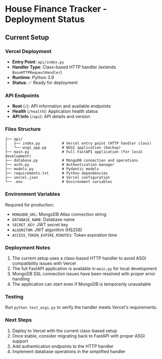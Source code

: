 # House Finance Tracker - Deployment Status

## Current Setup

### Vercel Deployment
- **Entry Point**: `api/index.py`
- **Handler Type**: Class-based HTTP handler (extends `BaseHTTPRequestHandler`)
- **Runtime**: Python 3.9
- **Status**: ✅ Ready for deployment

### API Endpoints
- **Root** (`/`): API information and available endpoints
- **Health** (`/health`): Application health status
- **API Info** (`/api`): API details and version

### Files Structure
```
├── api/
│   ├── index.py          # Vercel entry point (HTTP handler class)
│   └── wsgi_app.py       # WSGI application (backup)
├── main.py               # Full FastAPI application (for local development)
├── database.py           # MongoDB connection and operations
├── auth.py               # Authentication manager
├── models.py             # Pydantic models
├── requirements.txt      # Python dependencies
├── vercel.json           # Vercel configuration
└── .env                  # Environment variables

```

### Environment Variables
Required for production:
- `MONGODB_URL`: MongoDB Atlas connection string
- `DATABASE_NAME`: Database name
- `SECRET_KEY`: JWT secret key
- `ALGORITHM`: JWT algorithm (HS256)
- `ACCESS_TOKEN_EXPIRE_MINUTES`: Token expiration time

### Deployment Notes
1. The current setup uses a class-based HTTP handler to avoid ASGI compatibility issues with Vercel
2. The full FastAPI application is available in `main.py` for local development
3. MongoDB SSL connection issues have been resolved with proper error handling
4. The application can start even if MongoDB is temporarily unavailable

### Testing
Run `python test_wsgi.py` to verify the handler meets Vercel's requirements.

### Next Steps
1. Deploy to Vercel with the current class-based setup
2. Once stable, consider migrating back to FastAPI with proper ASGI support
3. Add authentication endpoints to the HTTP handler
4. Implement database operations in the simplified handler
